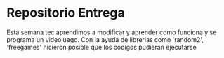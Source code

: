 # Repositorio Entrega

Esta semana tec aprendimos a modificar y aprender como funciona y se programa un videojuego. Con la ayuda de librerias como 'random2', 'freegames' hicieron posible que los códigos pudieran ejecutarse


